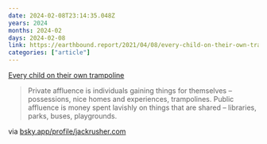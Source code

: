 ```yaml
---
date: 2024-02-08T23:14:35.048Z
years: 2024
months: 2024-02
days: 2024-02-08
link: https://earthbound.report/2021/04/08/every-child-on-their-own-trampoline/
categories: ["article"]
---
```

[Every child on their own trampoline](https://earthbound.report/2021/04/08/every-child-on-their-own-trampoline/)

> Private affluence is individuals gaining things for themselves – possessions, nice homes and experiences, trampolines. Public affluence is money spent lavishly on things that are shared – libraries, parks, buses, playgrounds.

via [bsky.app/profile/jackrusher.com](https://bsky.app/profile/jackrusher.com/post/3kkwmuzdk6227)
